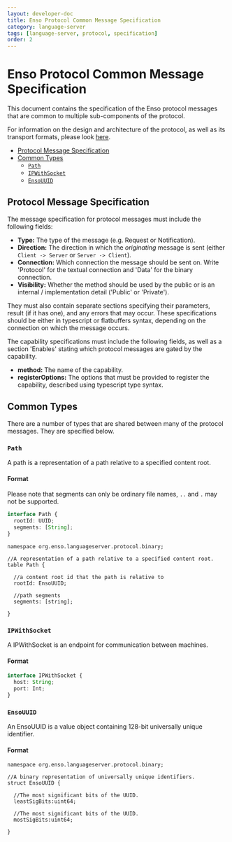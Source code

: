```yaml
---
layout: developer-doc
title: Enso Protocol Common Message Specification
category: language-server
tags: [language-server, protocol, specification]
order: 2
---
```


# Enso Protocol Common Message Specification

This document contains the specification of the Enso protocol messages that are
common to multiple sub-components of the protocol.

For information on the design and architecture of the protocol, as well as its
transport formats, please look [here](./protocol-architecture).

<!-- MarkdownTOC levels="2,3" autolink="true" -->

- [Protocol Message Specification](#protocol-message-specification)
- [Common Types](#common-types)
  - [`Path`](#path)
  - [`IPWithSocket`](#ipwithsocket)
  - [`EnsoUUID`](#ensouuid)

<!-- /MarkdownTOC -->

## Protocol Message Specification

The message specification for protocol messages must include the following
fields:

- **Type:** The type of the message (e.g. Request or Notification).
- **Direction:** The direction in which the _originating_ message is sent
  (either `Client -> Server` or `Server -> Client`).
- **Connection:** Which connection the message should be sent on. Write
  'Protocol' for the textual connection and 'Data' for the binary connection.
- **Visibility:** Whether the method should be used by the public or is an
  internal / implementation detail ('Public' or 'Private').

They must also contain separate sections specifying their parameters, result (if
it has one), and any errors that may occur. These specifications should be
either in typescript or flatbuffers syntax, depending on the connection on which
the message occurs.

The capability specifications must include the following fields, as well as a
section 'Enables' stating which protocol messages are gated by the capability.

- **method:** The name of the capability.
- **registerOptions:** The options that must be provided to register the
  capability, described using typescript type syntax.

## Common Types

There are a number of types that are shared between many of the protocol
messages. They are specified below.

### `Path`

A path is a representation of a path relative to a specified content root.

#### Format

Please note that segments can only be ordinary file names, `..` and `.` may not
be supported.

```typescript
interface Path {
  rootId: UUID;
  segments: [String];
}
```

```idl
namespace org.enso.languageserver.protocol.binary;

//A representation of a path relative to a specified content root.
table Path {

  //a content root id that the path is relative to
  rootId: EnsoUUID;

  //path segments
  segments: [string];

}
```

### `IPWithSocket`

A IPWithSocket is an endpoint for communication between machines.

#### Format

```typescript
interface IPWithSocket {
  host: String;
  port: Int;
}
```

### `EnsoUUID`

An EnsoUUID is a value object containing 128-bit universally unique identifier.

#### Format

```idl
namespace org.enso.languageserver.protocol.binary;

//A binary representation of universally unique identifiers.
struct EnsoUUID {

  //The most significant bits of the UUID.
  leastSigBits:uint64;

  //The most significant bits of the UUID.
  mostSigBits:uint64;

}
```
